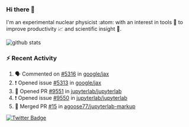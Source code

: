 ### Hi there 👋 

I'm an experimental nuclear physicist :atom: with an interest in tools :wrench: to improve productivity :chart_with_upwards_trend: and scientific insight :telescope:.

![github stats](https://github-readme-stats.vercel.app/api?username=agoose77&show_icons=true&hide_rank=true&hide_title=true&bg_color=30,e76445,904e95&text_color=efe3ec&icon_color=efe3ec)
<!--
**agoose77/agoose77** is a ✨ _special_ ✨ repository because its `README.md` (this file) appears on your GitHub profile.

Here are some ideas to get you started:

- 🔭 I’m currently working on ...
- 🌱 I’m currently learning ...
- 👯 I’m looking to collaborate on ...
- 🤔 I’m looking for help with ...
- 💬 Ask me about ...
- 📫 How to reach me: ...
- 😄 Pronouns: ...
- ⚡ Fun fact: ...
-->

### :zap: Recent Activity
<!--START_SECTION:activity-->
1. 🗣 Commented on [#5316](https://github.com/google/jax/issues/5316) in [google/jax](https://github.com/google/jax)
2. ❗️ Opened issue [#5313](https://github.com/google/jax/issues/5313) in [google/jax](https://github.com/google/jax)
3. 💪 Opened PR [#9551](https://github.com/jupyterlab/jupyterlab/pull/9551) in [jupyterlab/jupyterlab](https://github.com/jupyterlab/jupyterlab)
4. ❗️ Opened issue [#9550](https://github.com/jupyterlab/jupyterlab/issues/9550) in [jupyterlab/jupyterlab](https://github.com/jupyterlab/jupyterlab)
5. 🎉 Merged PR [#15](https://github.com/agoose77/jupyterlab-markup/pull/15) in [agoose77/jupyterlab-markup](https://github.com/agoose77/jupyterlab-markup)
<!--END_SECTION:activity-->


[![Twitter Badge](https://img.shields.io/twitter/follow/agoose77?style=flat-square&logo=Twitter&logoColor=white&color=cornflowerblue)](https://twitter.com/agoose77)
